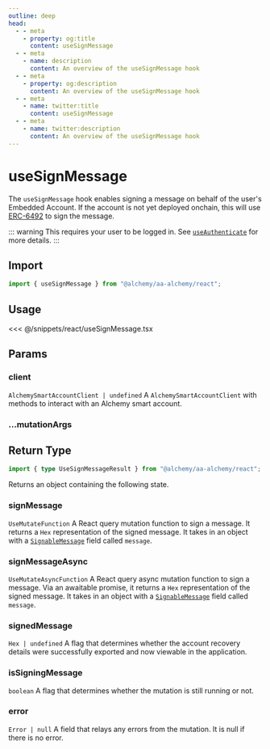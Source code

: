 ```yaml
---
outline: deep
head:
  - - meta
    - property: og:title
      content: useSignMessage
  - - meta
    - name: description
      content: An overview of the useSignMessage hook
  - - meta
    - property: og:description
      content: An overview of the useSignMessage hook
  - - meta
    - name: twitter:title
      content: useSignMessage
  - - meta
    - name: twitter:description
      content: An overview of the useSignMessage hook
---
```


# useSignMessage

The `useSignMessage` hook enables signing a message on behalf of the user's Embedded Account. If the account is not yet deployed onchain, this will use [ERC-6492](/resources/terms.html#erc-6492) to sign the message.

::: warning
This requires your user to be logged in. See [`useAuthenticate`](/react/useAuthenticate) for more details.
:::

## Import

```ts
import { useSignMessage } from "@alchemy/aa-alchemy/react";
```

## Usage

<<< @/snippets/react/useSignMessage.tsx

## Params

### client

`AlchemySmartAccountClient | undefined`
A `AlchemySmartAccountClient` with methods to interact with an Alchemy smart account.

### ...mutationArgs

<!--@include: ./BaseHookMutationArgs.md-->

## Return Type

```ts
import { type UseSignMessageResult } from "@alchemy/aa-alchemy/react";
```

Returns an object containing the following state.

### signMessage

`UseMutateFunction`
A React query mutation function to sign a message. It returns a `Hex` representation of the signed message. It takes in an object with a [`SignableMessage`](https://viem.sh/docs/actions/wallet/signMessage.html#message) field called `message`.

### signMessageAsync

`UseMutateAsyncFunction`
A React query async mutation function to sign a message. Via an awaitable promise, it returns a `Hex` representation of the signed message. It takes in an object with a [`SignableMessage`](https://viem.sh/docs/actions/wallet/signMessage.html#message) field called `message`.

### signedMessage

`Hex | undefined`
A flag that determines whether the account recovery details were successfully exported and now viewable in the application.

### isSigningMessage

`boolean`
A flag that determines whether the mutation is still running or not.

### error

`Error | null`
A field that relays any errors from the mutation. It is null if there is no error.

